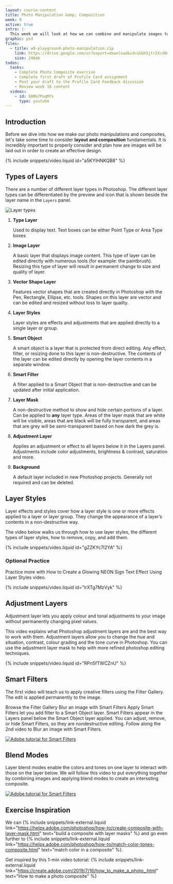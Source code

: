 ```yaml
---
layout: course-content
title: Photo Manipulation &amp; Composition
week: 9
active: true
intro: |-
  This week we will look at how we can combine and manipulate images to create interesting photo composites.
graphic: psd
files:
  - title: w9-playground-photo-manipulation.zip
    link: https://drive.google.com/uc?export=download&id=1GbhSjtr2Xcd04uYC-9zqTDUc-lRYABCx
    size: 246mb
todos:
  tasks:
    - Complete Photo Composite exercise
    - Complete first draft of Profile Card assignment
    - Post your draft to the Profile Card Feedback dicussion
    - Review week 10 content
  videos:
    - id: b8RG7PuqM7s
      type: youtube
---
```


## Introduction

Before we dive into how we make our photo manipulations and composites, let's take some time to consider **layout and composition** fundamentals. It is incredibly important to properly consider and plan how are images will be laid out in order to create an effective design.

{% include snippets/video.liquid id="a5KYlHNKQB8" %}

<!-- ## Non-Destructive Image Editing

We have previously discussed the basics of non-destructive editing. When creating composites, our Photoshop files will get more complex so insuring your edits are non-destructive becomes even more important. -->

## Types of Layers

There are a number of different layer types in Photoshop. The different layer types can be differentiated by the preview and icon that is shown beside the layer name in the `Layers` panel.

![Layer types]({{site.baseurl}}/images/course-content/week-9/different-types-of-layers.png)

<ol>
  <li><strong>Type Layer</strong><p>
    Used to display text. Text boxes can be either Point Type or Area Type boxes 
  </p></li>
  <li><strong>Image Layer</strong><p>
    A basic layer that displays image content. This type of layer can be edited directly with numerous tools (for example: the paintbrush). Resizing this type of layer will result in permanent change to size and quality of layer.
  </p></li>
  <li><strong>Vector Shape Layer</strong><p>
    Features vector shapes that are created directly in Photoshop with the Pen, Rectangle, Ellipse, etc. tools. Shapes on this layer are vector and can be edited and resized without loss to layer quality.
  </p></li>
  <li><strong>Layer Styles</strong><p>
    Layer styles are effects and adjustments that are applied directly to a single layer or group.
  </p></li>
  <li><strong>Smart Object</strong><p>
    A smart object is a layer that is protected from direct editing. Any effect, filter, or resizing done to this layer is non-destructive. The contents of the layer can be edited directly by opening the layer contents in a separate window.
  </p></li>
  <li><strong>Smart Filter</strong><p>
    A filter applied to a Smart Object that is non-destructive and can be updated after initial application.
  </p></li>
  <li><strong>Layer Mask</strong><p>
    A non-destructive method to show and hide certain portions of a layer. Can be applied to <strong>any</strong> layer type. Areas of the layer mask that are white will be visible, areas that are black will be fully transparent, and areas that are grey will be semi-transparent based on how dark the grey is.
  </p></li>
  <li><strong>Adjustment Layer</strong><p>
    Applies an adjustment or effect to all layers below it in the Layers panel. Adjustments include color adjustments, brightness &amp; contrast, saturation and more.
  </p></li>
  <li><strong>Background</strong><p>
    A default layer included in new Photoshop projects. Generally not required and can be deleted.
  </p></li>
</ol>

## Layer Styles

Layer effects and styles cover how a layer style is one or more effects applied to a layer or layer group. They change the appearance of a layer’s contents in a non-destructive way.

The video below walks us through how to use layer styles, the different types of layer styles, how to remove, copy, and add them.

{% include snippets/video.liquid id="gZZKYc7l2YA" %}

### Optional Practice

Practice more with How to Create a Glowing NEON Sign Text Effect Using Layer Styles video.

{% include snippets/video.liquid id="lrXTg7MzVyk" %}

## Adjustment Layers

Adjustment layer lets you apply colour and tonal adjustments to your image without permanently changing pixel values.

This video explains what Photoshop adjustment layers are and the best way to work with them. Adjustment layers allow you to change the hue and situation, contrast, colour grading and the tone curve in Photoshop. You can use the adjustment layer mask to help with more refined photoshop editing techniques.

{% include snippets/video.liquid id="RPn5fTWCZnU" %}

## Smart Filters

The first video will teach us to apply creative filters using the Filter Gallery. The edit is applied permanently to the image.

Browse the Filter Gallery
Blur an image with Smart Filters
Apply Smart Filters let you add filter to a Smart Object layer. Smart Filters appear in the Layers panel below the Smart Object layer applied. You can adjust, remove, or hide Smart Filters, so they are nondestructive editing. Follow along the 2nd video to Blur an image with Smart Filters.

[![Adobe tutorial for Smart Filters]({{site.baseurl}}/images/course-content/week-9/smart-filters.png)](https://helpx.adobe.com/photoshop/how-to/applying-filters-basics.html#blur_an_image_with_smart_filters)

## Blend Modes

Layer blend modes enable the colors and tones on one layer to interact with those on the layer below. We will follow this video to put everything together by combining images and applying blend modes to create an interssting composite.

[![Adobe tutorial for Smart Filters]({{site.baseurl}}/images/course-content/week-9/composite-w-blending.png)](https://helpx.adobe.com/photoshop/how-to/composite-image-with-blend-modes.html)

## Exercise Inspiration

We can {% include snippets/link-external.liquid link="https://helpx.adobe.com/photoshop/how-to/create-composite-with-layer-mask.html" text="build a composite with layer masks" %} and go even further to {% include snippets/link-external.liquid link="https://helpx.adobe.com/photoshop/how-to/match-color-tones-composite.html" text="match color in a composite" %}.

Get inspired by this 1-min video tutorial: {% include snippets/link-external.liquid link="https://create.adobe.com/2019/7/16/how_to_make_a_photo_.html" text="How to make a photo composite" %}

